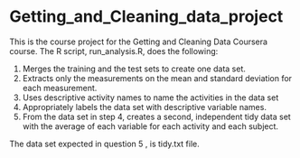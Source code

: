 # Getting_and_Cleaning_data_project

This is the course project for the Getting and Cleaning Data Coursera course. The R script, run_analysis.R, does the following:

   1. Merges the training and the test sets to create one data set.
   2. Extracts only the measurements on the mean and standard deviation for each measurement.
   3. Uses descriptive activity names to name the activities in the data set
   4. Appropriately labels the data set with descriptive variable names.
   5. From the data set in step 4, creates a second, independent tidy data set with the average of each variable for each activity and each subject.

The data set expected in question 5 , is tidy.txt file. 
